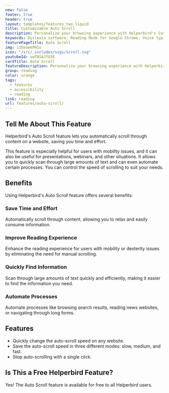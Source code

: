 ```yaml
---
new: false
footer: true
header: true
layout: templates/features_two.liquid
title: Customizable Auto Scroll
description: Personalize your browsing experience with Helperbird's Customizable Auto Scroll feature. Effortlessly set your scroll speed to slow, medium, or fast and navigate through websites at your own pace. Available across Chrome, Firefox, Edge, and Safari.
keywords: Dyslexia software, Reading Mode for Google Chrome, Voice typing for Chrome, Text to speech for Chrome, text reader, Immersive Reader, dyslexia fonts, accessibility software, dyslexia software, Helperbird for Edge, Helperbird for Firefox, Helperbird for Chrome, Opendyslexic for Chrome, OpenDyslexic
featurePageTitle: Auto Scroll
img: i1EeaekPHIo
icon: "/src/_includes/svgs/scroll.svg"
youtubeId: vwT8SAJfU3E
cardTitle: Auto Scroll
featureDescription: Personalize your browsing experience with Helperbird's Customizable Auto Scroll feature. Effortlessly set your scroll speed to slow, medium, or fast and navigate through websites at your own pace. Available across Chrome, Firefox, Edge, and Safari.
group: reading
color: orange
tags: 
  - features
  - accessibility
  - reading
link: reading
url: features/auto-scroll/
---
```


## Tell Me About This Feature

Helperbird's Auto Scroll feature lets you automatically scroll through content on a website, saving you time and effort.

This feature is especially helpful for users with mobility issues, and it can also be useful for presentations, webinars, and other situations. It allows you to quickly scan through large amounts of text and can even automate certain processes. You can control the speed of scrolling to suit your needs.

## Benefits

Using Helperbird's Auto Scroll feature offers several benefits:

### Save Time and Effort
Automatically scroll through content, allowing you to relax and easily consume information.

### Improve Reading Experience
Enhance the reading experience for users with mobility or dexterity issues by eliminating the need for manual scrolling.

### Quickly Find Information
Scan through large amounts of text quickly and efficiently, making it easier to find the information you need.

### Automate Processes
Automate processes like browsing search results, reading news websites, or navigating through long forms.

## Features

- Quickly change the auto-scroll speed on any website.
- Save the auto-scroll speed in three different modes: slow, medium, and fast.
- Stop auto-scrolling with a single click.

## Is This a Free Helperbird Feature?

Yes! The Auto Scroll feature is available for free to all Helperbird users.
